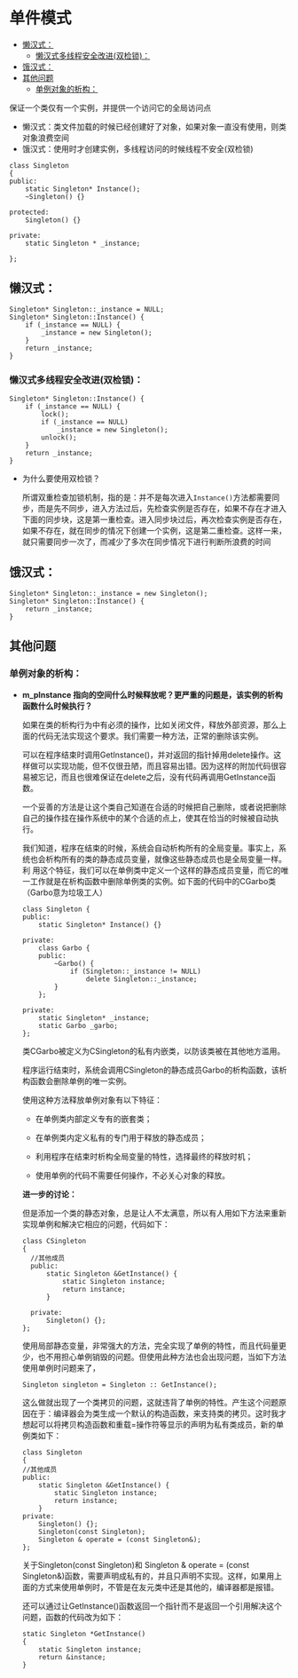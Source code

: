 # 单件模式

<!-- TOC -->

- [懒汉式：](#懒汉式)
    - [懒汉式多线程安全改进(双检锁)：](#懒汉式多线程安全改进双检锁)
- [饿汉式：](#饿汉式)
- [其他问题](#其他问题)
    - [单例对象的析构：](#单例对象的析构)

<!-- /TOC -->

保证一个类仅有一个实例，并提供一个访问它的全局访问点
- 懒汉式：类文件加载的时候已经创建好了对象，如果对象一直没有使用，则类对象浪费空间
- 饿汉式：使用时才创建实例，多线程访问的时候线程不安全(双检锁)

```
class Singleton
{
public:
    static Singleton* Instance();
    ~Singleton() {}
    
protected:
    Singleton() {}
    
private:
    static Singleton * _instance;
    
};
```


## 懒汉式：
```
Singleton* Singleton::_instance = NULL;
Singleton* Singleton::Instance() {
    if (_instance == NULL) {
        _instance = new Singleton();
    }
    return _instance;
}
```

### 懒汉式多线程安全改进(双检锁)：
```
Singleton* Singleton::Instance() {
    if (_instance == NULL) {
        lock();
        if (_instance == NULL)
            _instance = new Singleton();
        unlock();
    }
    return _instance;
}
```

* 为什么要使用双检锁？

  所谓双重检查加锁机制，指的是：并不是每次进入`Instance()`方法都需要同步，而是先不同步，进入方法过后，先检查实例是否存在，如果不存在才进入下面的同步块，这是第一重检查。进入同步块过后，再次检查实例是否存在，如果不存在，就在同步的情况下创建一个实例，这是第二重检查。这样一来，就只需要同步一次了，而减少了多次在同步情况下进行判断所浪费的时间

## 饿汉式：

```
Singleton* Singleton::_instance = new Singleton();
Singleton* Singleton::Instance() {
    return _instance;
}
```

## 其他问题

### 单例对象的析构：
* **m_pInstance 指向的空间什么时候释放呢？更严重的问题是，该实例的析构函数什么时候执行？**

  如果在类的析构行为中有必须的操作，比如关闭文件，释放外部资源，那么上面的代码无法实现这个要求。我们需要一种方法，正常的删除该实例。

  可以在程序结束时调用GetInstance()，并对返回的指针掉用delete操作。这样做可以实现功能，但不仅很丑陋，而且容易出错。因为这样的附加代码很容易被忘记，而且也很难保证在delete之后，没有代码再调用GetInstance函数。

  一个妥善的方法是让这个类自己知道在合适的时候把自己删除，或者说把删除自己的操作挂在操作系统中的某个合适的点上，使其在恰当的时候被自动执行。

  我们知道，程序在结束的时候，系统会自动析构所有的全局变量。事实上，系统也会析构所有的类的静态成员变量，就像这些静态成员也是全局变量一样。利 用这个特征，我们可以在单例类中定义一个这样的静态成员变量，而它的唯一工作就是在析构函数中删除单例类的实例。如下面的代码中的CGarbo类 （Garbo意为垃圾工人）
  ```
  class Singleton {
  public:
      static Singleton* Instance() {}
      
  private:
      class Garbo {
      public:
          ~Garbo() {
              if (Singleton::_instance != NULL)
                  delete Singleton::_instance;
          }
      };
      
  private:
      static Singleton* _instance;
      static Garbo _garbo;
  };
  ```
  类CGarbo被定义为CSingleton的私有内嵌类，以防该类被在其他地方滥用。

  程序运行结束时，系统会调用CSingleton的静态成员Garbo的析构函数，该析构函数会删除单例的唯一实例。
  
  使用这种方法释放单例对象有以下特征：

  - 在单例类内部定义专有的嵌套类；

  - 在单例类内定义私有的专门用于释放的静态成员；

  - 利用程序在结束时析构全局变量的特性，选择最终的释放时机；

  - 使用单例的代码不需要任何操作，不必关心对象的释放。
  
  **进一步的讨论：**
  
  但是添加一个类的静态对象，总是让人不太满意，所以有人用如下方法来重新实现单例和解决它相应的问题，代码如下：
  ```
  class CSingleton
  {
    //其他成员
    public:
        static Singleton &GetInstance() {
            static Singleton instance;
            return instance;
        }

    private:
        Singleton() {};
  };
  ```
  使用局部静态变量，非常强大的方法，完全实现了单例的特性，而且代码量更少，也不用担心单例销毁的问题。但使用此种方法也会出现问题，当如下方法使用单例时问题来了，

  ```Singleton singleton = Singleton :: GetInstance();```

  这么做就出现了一个类拷贝的问题，这就违背了单例的特性。产生这个问题原因在于：编译器会为类生成一个默认的构造函数，来支持类的拷贝。这时我才想起可以将拷贝构造函数和重载=操作符等显示的声明为私有类成员，新的单例类如下：
  ```
  class Singleton
  {
  //其他成员
  public:
      static Singleton &GetInstance() {
          static Singleton instance;
          return instance;
      }
  private:
      Singleton() {};
      Singleton(const Singleton);
      Singleton & operate = (const Singleton&);
  };
  ```

  关于Singleton(const Singleton)和 Singleton & operate = (const Singleton&)函数，需要声明成私有的，并且只声明不实现。这样，如果用上面的方式来使用单例时，不管是在友元类中还是其他的，编译器都是报错。


  还可以通过让GetInstance()函数返回一个指针而不是返回一个引用解决这个问题，函数的代码改为如下：

  ```
  static Singleton *GetInstance()
  {
      static Singleton instance;
      return &instance;
  }
  ```

